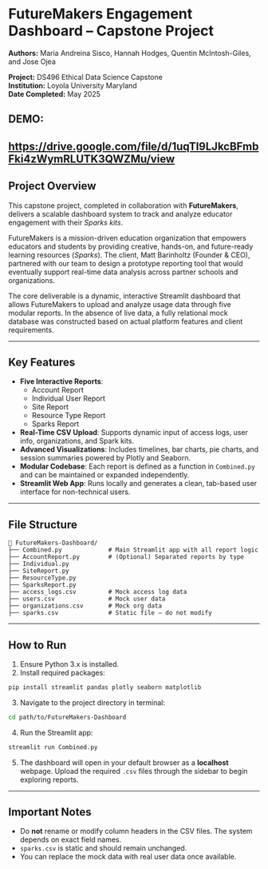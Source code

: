 # FutureMakers Engagement Dashboard – Capstone Project

**Authors:** Maria Andreina Sisco, Hannah Hodges, Quentin McIntosh-Giles, and Jose Ojea

**Project:** DS496 Ethical Data Science Capstone  
**Institution:** Loyola University Maryland  
**Date Completed:** May 2025


## DEMO:

https://drive.google.com/file/d/1uqTI9LJkcBFmbFki4zWymRLUTK3QWZMu/view
---

## Project Overview

This capstone project, completed in collaboration with **FutureMakers**, delivers a scalable dashboard system to track and analyze educator engagement with their *Sparks kits*.

FutureMakers is a mission-driven education organization that empowers educators and students by providing creative, hands-on, and future-ready learning resources (*Sparks*). The client, Matt Barinholtz (Founder & CEO), partnered with our team to design a prototype reporting tool that would eventually support real-time data analysis across partner schools and organizations.

The core deliverable is a dynamic, interactive Streamlit dashboard that allows FutureMakers to upload and analyze usage data through five modular reports. In the absence of live data, a fully relational mock database was constructed based on actual platform features and client requirements.

---

## Key Features

- **Five Interactive Reports**:
    - Account Report
    - Individual User Report
    - Site Report
    - Resource Type Report
    - Sparks Report
- **Real-Time CSV Upload**: Supports dynamic input of access logs, user info, organizations, and Spark kits.
- **Advanced Visualizations**: Includes timelines, bar charts, pie charts, and session summaries powered by Plotly and Seaborn.
- **Modular Codebase**: Each report is defined as a function in `Combined.py` and can be maintained or expanded independently.
- **Streamlit Web App**: Runs locally and generates a clean, tab-based user interface for non-technical users.

---

## File Structure

```
📁 FutureMakers-Dashboard/
├── Combined.py             # Main Streamlit app with all report logic
├── AccountReport.py        # (Optional) Separated reports by type
├── Individual.py
├── SiteReport.py
├── ResourceType.py
├── SparksReport.py
├── access_logs.csv         # Mock access log data
├── users.csv               # Mock user data
├── organizations.csv       # Mock org data
├── sparks.csv              # Static file – do not modify
```

---

## How to Run

1. Ensure Python 3.x is installed.
2. Install required packages:

```bash
pip install streamlit pandas plotly seaborn matplotlib
```

3. Navigate to the project directory in terminal:

```bash
cd path/to/FutureMakers-Dashboard
```

4. Run the Streamlit app:

```bash
streamlit run Combined.py
```

5. The dashboard will open in your default browser as a **localhost** webpage. Upload the required `.csv` files through the sidebar to begin exploring reports.

---

## Important Notes

- Do **not** rename or modify column headers in the CSV files. The system depends on exact field names.
- `sparks.csv` is static and should remain unchanged.
- You can replace the mock data with real user data once available.

